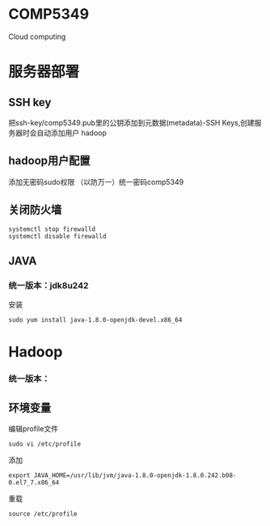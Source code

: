 # COMP5349
Cloud computing

# 服务器部署

## SSH key
把ssh-key/comp5349.pub里的公钥添加到元数据(metadata)-SSH Keys,创建服务器时会自动添加用户 hadoop

## hadoop用户配置
添加无密码sudo权限
（以防万一）统一密码comp5349

## 关闭防火墙
    systemctl stop firewalld
    systemctl disable firewalld

## JAVA
### 统一版本：jdk8u242

安装

    sudo yum install java-1.8.0-openjdk-devel.x86_64

# Hadoop
### 统一版本：

## 环境变量
编辑profile文件
    
    sudo vi /etc/profile

添加

    export JAVA_HOME=/usr/lib/jvm/java-1.8.0-openjdk-1.8.0.242.b08-0.el7_7.x86_64

重载

    source /etc/profile
    

